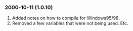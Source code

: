 ### 2000\-10\-11 (1\.0\.10\)

1. Added notes on how to compile for Windows95/98\.
2. Removed a few variables that were not being used. Etc.




